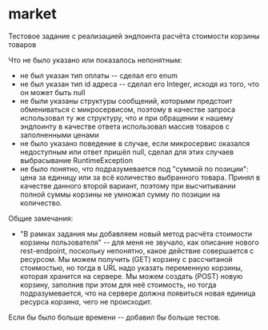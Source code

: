 # market

Тестовое задание с реализацией эндпоинта расчёта стоимости корзины товаров

Что не было указано или показалось непонятным:
* не был указан тип оплаты -- сделал его enum
* не был указан тип id адреса -- сделал его Integer, исходя из того, что он может быть null  
* не были указаны структуры сообщений, которыми предстоит обмениваться с микросервисом, 
  поэтому в качестве запроса использовал ту же структуру, что и при обращении к нашему эндпоинту
  в качестве ответа использовал массив товаров с заполненными ценами
* не было указано поведение в случае, если микросервис оказался недоступным или ответ пришёл null, 
  сделал для этих случаев выбрасывание RuntimeException
* не было понятно, что подразумевается под "суммой по позиции":
цена за единицу или за всё количество выбранного товара. 
  Принял в качестве данного второй вариант, 
  поэтому при высчитывании полной суммы корзины не умножал сумму по позиции на количество.
  
Общие замечания:
* "В рамках задания мы добавляем новый метод расчёта стоимости корзины пользователя" -- для меня не звучало, 
  как описание нового rest-endpoint, поскольку непонятно, какое действие совершается с ресурсом.
  Мы можем получить (GET) корзину с рассчитаной стоимостью, но тогда в URL надо указать переменную корзины, 
  которая хранится на сервере.
  Мы можем создать (POST) новую корзину, заполнив при этом для неё стоимость, но тогда подразумевается, что на сервере
  должна появиться новая единица ресурса *корзина*, чего не происходит. 

Если бы было больше времени -- добавил бы больше тестов.
